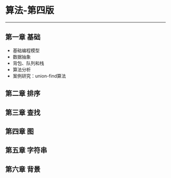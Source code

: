 # 算法-第四版
-----
## 第一章 基础

+ 基础编程模型
+ 数据抽象
+ 背包、队列和栈
+ 算法分析
+ 案例研究：union-find算法

## 第二章 排序

## 第三章 查找

## 第四章 图

## 第五章 字符串

## 第六章 背景

